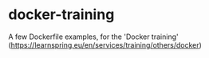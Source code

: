 # docker-training
A few Dockerfile examples, for the 'Docker training' (https://learnspring.eu/en/services/training/others/docker)
